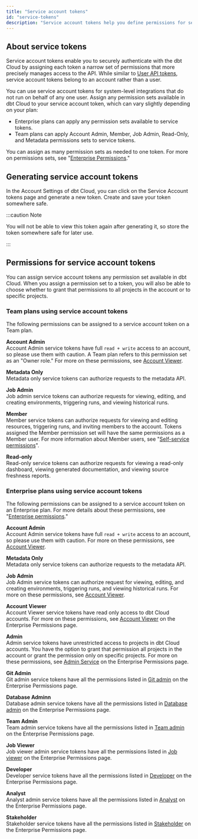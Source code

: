 ```yaml
---
title: "Service account tokens"
id: "service-tokens"
description: "Service account tokens help you define permissions for securing access to your dbt Cloud account and its projects."
---
```


## About service tokens

Service account tokens enable you to securely authenticate with the dbt Cloud <Term id="api" /> by assigning each token a narrow set of permissions that more precisely manages access to the API. While similar to [User API tokens](user-tokens), service account tokens belong to an account rather than a user.

You can use service account tokens for system-level integrations that do not run on behalf of any one user. Assign any permission sets available in dbt Cloud to your service account token, which can vary slightly depending on your plan:

* Enterprise plans can apply any permission sets available to service tokens.
* Team plans can apply Account Admin, Member, Job Admin, Read-Only, and Metadata permissions sets to service tokens.

You can assign as many permission sets as needed to one token. For more on permissions sets, see "[Enterprise Permissions](docs/dbt-cloud/access-control/enterprise-permissions)."

## Generating service account tokens

In the Account Settings <Term id="view" /> of dbt Cloud, you can click on the Service Account tokens page and generate a new token. Create and save your token somewhere safe.

:::caution Note

You will not be able to view this token again after generating it, so store the token somewhere safe for later use.

:::

## Permissions for service account tokens

You can assign service account tokens any permission set available in dbt Cloud. When you assign a permission set to a token, you will also be able to choose whether to grant that permissions to all projects in the account or to specific projects.

### Team plans using service account tokens

The following permissions can be assigned to a service account token on a Team plan.

**Account Admin**<br/>
Account Admin service tokens have full `read + write` access to an account, so please use them with caution.  A Team plan refers to this permission set as an "Owner role." For more on these permissions, see [Account Viewer](docs/dbt-cloud/access-control/enterprise-permissions#account-admin).

**Metadata Only**<br/>
Metadata only service tokens can authorize requests to the metadata API.

**Job Admin**<br/>
Job admin service tokens can authorize requests for viewing, editing, and creating environments, triggering runs, and viewing historical runs.  

**Member** <br/>
Member service tokens can authorize requests for viewing and editing resources, triggering runs, and inviting members to the account. Tokens assigned the Member permission set will have the same permissions as a Member user. For more information about Member users, see "[Self-service permissions](/dbt-cloud/access-control/self-service-permissions)".

**Read-only**<br/>
Read-only service tokens can authorize requests for viewing a read-only dashboard, viewing generated documentation, and viewing source freshness reports.

### Enterprise plans using service account tokens

The following permissions can be assigned to a service account token on an Enterprise plan. For more details about these permissions, see "[Enterprise permissions](/docs/dbt-cloud/access-control/enterprise-permissions)."

**Account Admin** <br/>
Account Admin service tokens have full `read + write` access to an account, so please use them with caution.  For more on these permissions, see [Account Viewer](docs/dbt-cloud/access-control/enterprise-permissions#account-admin).

**Metadata Only**<br/>
Metadata only service tokens can authorize requests to the metadata API.

**Job Admin**<br/>
Job Admin service tokens can authorize request for viewing, editing, and creating environments, triggering runs, and viewing historical runs. For more on these permissions, see [Account Viewer](docs/dbt-cloud/access-control/enterprise-permissions#job-admin).

**Account Viewer**<br/>
Account Viewer service tokens have read only access to dbt Cloud accounts. For more on these permissions, see [Account Viewer](docs/dbt-cloud/access-control/enterprise-permissions#account-viewer) on the Enterprise Permissions page.

**Admin** <br/>
Admin service tokens have unrestricted access to projects in dbt Cloud accounts. You have the option to grant that permission all projects in the account or grant the permission only on specific projects. For more on these permissions, see [Admin Service](docs/dbt-cloud/access-control/enterprise-permissions#admin-service) on the Enterprise Permissions page.

**Git Admin**<br/>
Git admin service tokens have all the permissions listed in [Git admin](/docs/dbt-cloud/access-control/enterprise-permissions#git-admin) on the Enterprise Permissions page.

**Database Adminn**<br/>
Database admin service tokens have all the permissions listed in [Database admin](/docs/dbt-cloud/access-control/enterprise-permissions#database-admin) on the Enterprise Permissions page.

**Team Admin**<br/>
Team admin service tokens have all the permissions listed in [Team admin](/docs/dbt-cloud/access-control/enterprise-permissions#team-admin) on the Enterprise Permissions page.

**Job Viewer**<br/>
Job viewer admin service tokens have all the permissions listed in [Job viewer](/docs/dbt-cloud/access-control/enterprise-permissions#job-viewer) on the Enterprise Permissions page.

**Developer**<br/>
Developer service tokens have all the permissions listed in [Developer](/docs/dbt-cloud/access-control/enterprise-permissions#developer) on the Enterprise Permissions page.
 
**Analyst**<br/>
Analyst admin service tokens have all the permissions listed in [Analyst](/docs/dbt-cloud/access-control/enterprise-permissions#analyst) on the Enterprise Permissions page.

**Stakeholder**<br/>
Stakeholder service tokens have all the permissions listed in [Stakeholder](/docs/dbt-cloud/access-control/enterprise-permissions#stakeholder) on the Enterprise Permissions page.
